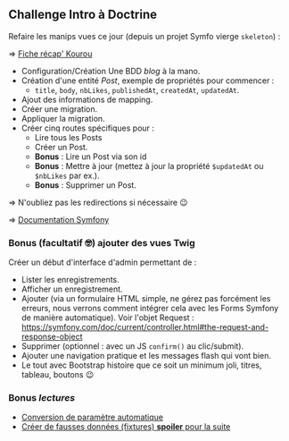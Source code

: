 ## Challenge Intro à Doctrine

Refaire les manips vues ce jour (depuis un projet Symfo vierge `skeleton`) :

=> [Fiche récap' Kourou](https://kourou.oclock.io/ressources/fiche-recap/s2j1-doctrine/)

- Configuration/Création Une BDD _blog_ à la mano.
- Création d'une entité _Post_, exemple de propriétés pour commencer :
    - `title`, `body`, `nbLikes`, `publishedAt`, `createdAt`, `updatedAt`.
- Ajout des informations de mapping.
- Créer une migration.
- Appliquer la migration.
-  Créer cinq routes spécifiques pour :
   - Lire tous les Posts
   - Créer un Post.
   - **Bonus** : Lire un Post via son id
   - **Bonus** : Mettre à jour (mettez à jour la propriété `$updatedAt` ou `$nbLikes` par ex.).
   - **Bonus** : Supprimer un Post.
  
=> N'oubliez pas les redirections si nécessaire :wink:

=> [Documentation Symfony](http://symfony.com/doc/current/doctrine.html)

### Bonus (facultatif :nerd_face:) ajouter des vues Twig

Créer un début d'interface d'admin permettant de :

- Lister les enregistrements.
- Afficher un enregistrement.
- Ajouter (via un formulaire HTML simple, ne gérez pas forcément les erreurs, nous verrons comment intégrer cela avec les Forms Symfony de manière automatique). Voir l'objet Request : https://symfony.com/doc/current/controller.html#the-request-and-response-object
- Supprimer (optionnel : avec un JS `confirm()` au clic/submit).
- Ajouter une navigation pratique et les messages flash qui vont bien.
- Le tout avec Bootstrap histoire que ce soit un minimum joli, titres, tableau, boutons :wink:

### Bonus _lectures_

- [Conversion de paramètre automatique](https://symfony.com/doc/current/doctrine.html#automatically-fetching-objects-paramconverter)
- [Créer de fausses données (fixtures) **spoiler** pour la suite](https://symfony.com/bundles/DoctrineFixturesBundle/current/index.html)
